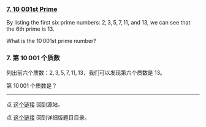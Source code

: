### [7. 10 001st Prime](https://projecteuler.net/problem=7)

By listing the first six prime numbers: $2, 3, 5, 7, 11$, and $13$, we can see that the $6$th prime is $13$.

What is the $10\,001$st prime number?

### 7. 第 $10 \, 001$ 个质数

列出前六个质数：$2, 3, 5, 7, 11, 13$，我们可以发现第六个质数是 $13$。

第 $10 \, 001$ 个质数是？

---

点 [这个链接](https://fsy-juruo.github.io/pe-chinese-translation/) 回到源站。

点 [这个链接](https://fsy-juruo.github.io/pe-chinese-translation/detailed_content_archives.html) 回到详细版题目目录。